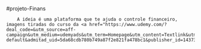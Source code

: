 #projeto-Finans

        A ideia é uma plataforma que te ajuda o controle financeiro,
    imagens tiradas do curso da <a href="https://www.udemy.com/?deal_code=&utm_source=aff-campaign&utm_medium=udemyads&utm_term=Homepage&utm_content=Textlink&utm_campaign=Admitad-default&admitad_uid=5da68cdb780b749a87f2e821fa478bc1&publisher_id=1437351&website_id=1599938">Udemy</a>.
